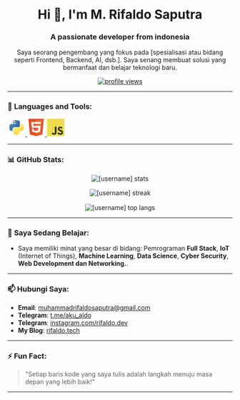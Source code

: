 <!-- Header -->
<h1 align="center">Hi 👋, I'm M. Rifaldo Saputra</h1>
<h3 align="center">A passionate developer from indonesia</h3>

<!-- Deskripsi Singkat -->
<p align="center">
  Saya seorang pengembang yang fokus pada [spesialisasi atau bidang seperti Frontend, Backend, AI, dsb.]. 
  Saya senang membuat solusi yang bermanfaat dan belajar teknologi baru.
</p>

<!-- Statistik dan Social Links -->
<p align="center">
  <a href="https://github.com/rifaldo-dev">
    <img src="https://komarev.com/ghpvc/?username=rifaldo-dev]&label=Profile%20views&color=0e75b6&style=flat" alt="profile views" />
  </a>
  <!--<a href="https://rifaldo.vercel.app/tentang.html">
    <img src="https://img.shields.io/twitter/follow/[username]?logo=twitter&style=flat-square" alt="twitter" />
  </a> -->
</p>

---

### 🔧 **Languages and Tools:**
<p align="left">
  <!-- Contoh ikon -->
  <a href="https://www.python.org" target="_blank" rel="noreferrer">
    <img src="https://raw.githubusercontent.com/devicons/devicon/master/icons/python/python-original.svg" alt="python" width="40" height="40" />
  </a>
  <a href="https://www.w3.org/html/" target="_blank" rel="noreferrer">
    <img src="https://raw.githubusercontent.com/devicons/devicon/master/icons/html5/html5-original.svg" alt="html5" width="40" height="40" />
  </a>
  <a href="https://www.javascript.com" target="_blank" rel="noreferrer">
    <img src="https://raw.githubusercontent.com/devicons/devicon/master/icons/javascript/javascript-original.svg" alt="javascript" width="40" height="40" />
  </a>
  <!-- Tambahkan ikon teknologi lainnya di sini -->
</p>

---

### 📊 **GitHub Stats:**
<p align="center">
  <img align="center" src="https://github-readme-stats.vercel.app/api?username=[username]&show_icons=true&theme=tokyonight" alt="[username] stats" />
</p>
<p align="center">
  <img align="center" src="https://github-readme-streak-stats.herokuapp.com/?user=[username]&theme=tokyonight" alt="[username] streak" />
</p>
<p align="center">
  <img align="center" src="https://github-readme-stats.vercel.app/api/top-langs/?username=[username]&layout=compact&theme=tokyonight" alt="[username] top langs" />
</p>

---

### 🌱 **Saya Sedang Belajar:**
- Saya memiliki minat yang besar di bidang: Pemrograman **Full Stack**, **IoT** (Internet of Things), **Machine Learning**, **Data Science**, **Cyber Security**, **Web Development dan Networking.**.

---

### 📫 **Hubungi Saya:**
- **Email**: [muhammadrifaldosaputra@gmail.com](mailto:muhammadrifaldosaputra@gmail.com)
- **Telegram**: [t.me/aku_aldo](https://t.me/aku_aldo)
- **Telegram**: [instagram.com/rifaldo.dev](https://instagram.com/rifaldo.dev)
- **My Blog**: [rifaldo.tech](https://rifaldo.tech)

---

### ⚡ **Fun Fact:**
> "Setiap baris kode yang saya tulis adalah langkah menuju masa depan yang lebih baik!"

---

